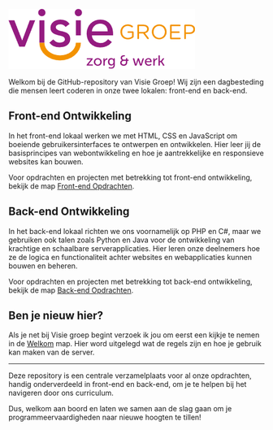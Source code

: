 ![Logo Visie Groep](logo.png)

Welkom bij de GitHub-repository van Visie Groep! Wij zijn een dagbesteding die mensen leert coderen in onze twee lokalen: front-end en back-end.

## Front-end Ontwikkeling
In het front-end lokaal werken we met HTML, CSS en JavaScript om boeiende gebruikersinterfaces te ontwerpen en ontwikkelen. Hier leer jij de basisprincipes van webontwikkeling en hoe je aantrekkelijke en responsieve websites kan bouwen.

Voor opdrachten en projecten met betrekking tot front-end ontwikkeling, bekijk de map [Front-end Opdrachten](Frontend/).

## Back-end Ontwikkeling
In het back-end lokaal richten we ons voornamelijk op PHP en C#, maar we gebruiken ook talen zoals Python en Java voor de ontwikkeling van krachtige en schaalbare serverapplicaties. Hier leren onze deelnemers hoe ze de logica en functionaliteit achter websites en webapplicaties kunnen bouwen en beheren.

Voor opdrachten en projecten met betrekking tot back-end ontwikkeling, bekijk de map [Back-end Opdrachten](Backend/).

## Ben je nieuw hier?

Als je net bij Visie groep begint verzoek ik jou om eerst een kijkje te nemen in de [Welkom](!Welkom) map. Hier word uitgelegd wat de regels zijn en hoe je gebruik kan maken van de server. 

---

Deze repository is een centrale verzamelplaats voor al onze opdrachten, handig onderverdeeld in front-end en back-end, om je te helpen bij het navigeren door ons curriculum.

Dus, welkom aan boord en laten we samen aan de slag gaan om je programmeervaardigheden naar nieuwe hoogten te tillen!
